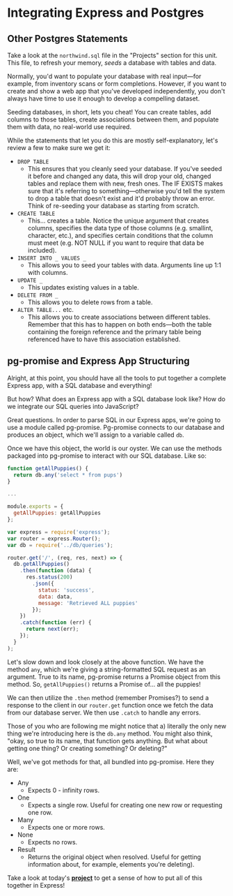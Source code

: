 # Integrating Express and Postgres

## Other Postgres Statements

Take a look at the `northwind.sql` file in the "Projects" section for this unit.
This file, to refresh your memory, *seeds* a database with tables and data.

Normally, you'd want to populate your database with real input—for example,
from inventory scans or form completions. However, if you want to create and
show a web app that you've developed independently, you don't always have time
to use it enough to develop a compelling dataset.

Seeding databases, in short, lets you cheat! You can create tables, add columns
to those tables, create associations between them, and populate them with
data, no real-world use required.

While the statements that let you do this are mostly self-explanatory, let's
review a few to make sure we get it:

* `DROP TABLE`
  - This ensures that you cleanly seed your database. If you've seeded
  it before and changed any data, this will drop your old, changed tables
  and replace them with new, fresh ones. The IF EXISTS makes sure that it's
  referring to something—otherwise you'd tell the system to drop a table
  that doesn't exist and it'd probably throw an error. Think of re-seeding
  your database as starting from scratch.
* `CREATE TABLE`
  - This... creates a table. Notice the unique argument that creates columns,
  specifies the data type of those columns (e.g. smallint, character, etc.),
  and specifies certain conditions that the column must meet (e.g. NOT NULL if you want
  to require that data be included).
* `INSERT INTO _ VALUES _`
  - This allows you to seed your tables with data. Arguments line up 1:1
  with columns.
* `UPDATE _`
  - This updates existing values in a table.
* `DELETE FROM _`
  - This allows you to delete rows from a table.
* `ALTER TABLE...` etc.
  - This allows you to create associations between different tables. Remember
  that this has to happen on both ends—both the table containing the foreign
  reference and the primary table being referenced have to have this association
  established.

## pg-promise and Express App Structuring

Alright, at this point, you should have all the tools to put together a complete
Express app, with a SQL database and everything!

But how? What does an Express app with a SQL database look like? How do we
integrate our SQL queries into JavaScript?

Great questions. In order to parse SQL in our Express apps, we're going to use
a module called pg-promise. Pg-promise connects to our database and produces
an object, which we'll assign to a variable called `db`.

Once we have this object, the world is our oyster. We can use the methods
packaged into pg-promise to interact with our SQL database. Like so:

```javascript
function getAllPuppies() {
  return db.any('select * from pups')
}

...

module.exports = {
  getAllPuppies: getAllPuppies
};
```

```javascript
var express = require('express');
var router = express.Router();
var db = require('../db/queries');

router.get('/', (req, res, next) => {
  db.getAllPuppies()
    .then(function (data) {
      res.status(200)
        .json({
          status: 'success',
          data: data,
          message: 'Retrieved ALL puppies'
        });
    })
    .catch(function (err) {
      return next(err);
    });
  }
);
```

Let's slow down and look closely at the above function. We have the method `any`,
which we're giving a string-formatted SQL request as an argument. True to its name,
pg-promise returns a Promise object from this method. So, `getAllPuppies()` returns a Promise of... all the puppies!

We can then utilize the `.then` method (remember Promises?) to send a response to
the client in our `router.get` function once we fetch the data from our database
server. We then use `.catch` to handle any errors.

Those of you who are following me might notice that a) literally the only new thing
we're introducing here is the `db.any` method. You might also think, "okay, so true
to its name, that function gets anything. But what about getting one thing? Or
creating something? Or deleting?"

Well, we've got methods for that, all bundled into pg-promise. Here they are:

* Any
  - Expects 0 - infinity rows.
* One
  - Expects a single row. Useful for creating one new row or requesting one row.
* Many
  - Expects one or more rows.
* None
  - Expects no rows.
* Result
  - Returns the original object when resolved. Useful for getting information
    about, for example, elements you're deleting).

Take a look at today's [**project**]() to get a sense of how to put all of this
together in Express!
